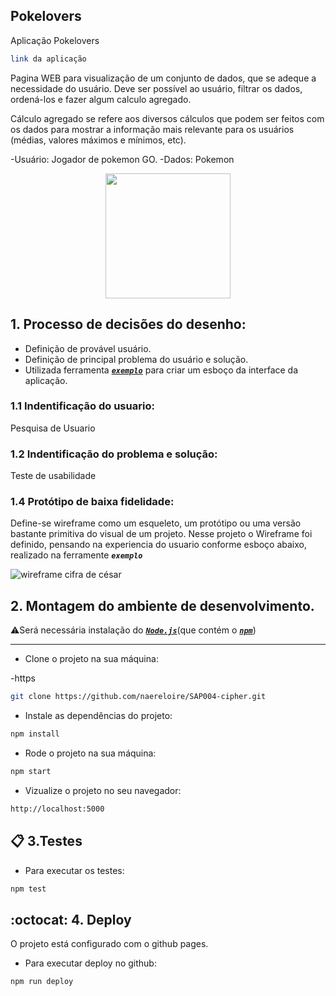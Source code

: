 ## Pokelovers
Aplicação Pokelovers
```sh
link da aplicação
```

Pagina WEB para visualização de um conjunto de dados, que se adeque a necessidade do usuário. Deve ser possível ao usuário, filtrar os dados, ordená-los e fazer algum calculo agregado.

Cálculo agregado se refere aos diversos cálculos que podem ser feitos com os dados para mostrar a informação mais relevante para os usuários (médias, valores máximos e mínimos, etc).

-Usuário: Jogador de pokemon GO.
-Dados: Pokemon
<p align="center">
<img src="https://media.giphy.com/media/vnGlErQHuF9BK/giphy.gif" width="200" heigth="200"> 
</p>

## 1. Processo de decisões do desenho:
* Definição de provável usuário. 
* Definição de principal problema do usuário e solução.
* Utilizada ferramenta [<code>***exemplo***</code>](link) para criar um esboço da interface da aplicação.

### 1.1 Indentificação do usuario:
Pesquisa de Usuario

### 1.2 Indentificação do problema e solução:
Teste de usabilidade 


### 1.4 Protótipo de baixa fidelidade:
Define-se wireframe como um esqueleto, um protótipo ou uma versão bastante primitiva do visual de um projeto.
Nesse projeto o Wireframe foi definido, pensando na experiencia do usuario conforme esboço abaixo, realizado na ferramente <code>***exemplo***</code>


![wireframe cifra de césar]()

## 2. Montagem do ambiente de desenvolvimento.

:warning:Será necessária instalação do [<code>***Node.js***</code>](https://nodejs.org/en/)(que contém o [<code>***npm***</code>](https://docs.npmjs.com/))
****

* Clone o projeto na sua máquina:

-https
```sh
git clone https://github.com/naereloire/SAP004-cipher.git
```

* Instale as dependências do projeto: 
```sh
npm install
```
* Rode o projeto na sua máquina:
```sh
npm start
```
* Vizualize o projeto no seu navegador:
```sh
http://localhost:5000
```
## :clipboard: 3.Testes
* Para executar os testes:
```sh
npm test
```
## :octocat: 4. Deploy
O projeto está configurado com o github pages.
* Para executar deploy no github:
```sh
npm run deploy
```


